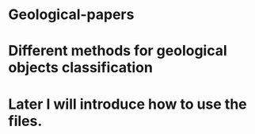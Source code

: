 # Geological-papers
# Different methods for geological objects classification
# Later I will introduce how to use the files.
